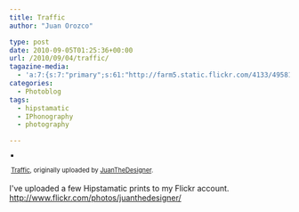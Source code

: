 ```yaml
---
title: Traffic
author: "Juan Orozco" 

type: post
date: 2010-09-05T01:25:36+00:00
url: /2010/09/04/traffic/
tagazine-media:
  - 'a:7:{s:7:"primary";s:61:"http://farm5.static.flickr.com/4133/4958171823_fc0aa92d34.jpg";s:6:"images";a:1:{s:61:"http://farm5.static.flickr.com/4133/4958171823_fc0aa92d34.jpg";a:6:{s:8:"file_url";s:61:"http://farm5.static.flickr.com/4133/4958171823_fc0aa92d34.jpg";s:5:"width";s:3:"500";s:6:"height";s:3:"500";s:4:"type";s:5:"image";s:4:"area";s:6:"250000";s:9:"file_path";s:0:"";}}s:6:"videos";a:0:{}s:11:"image_count";s:1:"1";s:6:"author";s:7:"8033531";s:7:"blog_id";s:8:"17975075";s:9:"mod_stamp";s:19:"2010-09-05 01:25:36";}'
categories:
  - Photoblog
tags:
  - hipstamatic
  - IPhonography
  - photography

---
```

<div style="text-align:left;padding:3px;">
  <a href="http://www.flickr.com/photos/juanthedesigner/4958171823/" title="photo sharing"><img src="https://i1.wp.com/farm5.static.flickr.com/4133/4958171823_fc0aa92d34.jpg?w=580" style="border:solid 2px #000000;" alt="" data-recalc-dims="1" /></a><br /> <br /> <span style="font-size:.8em;margin-top:0;"><a href="http://www.flickr.com/photos/juanthedesigner/4958171823/">Traffic</a>, originally uploaded by <a href="http://www.flickr.com/people/juanthedesigner/">JuanTheDesigner</a>.</span>
</div>

I've uploaded a few Hipstamatic prints to my Flickr account. http://www.flickr.com/photos/juanthedesigner/